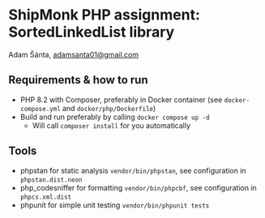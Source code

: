 # ShipMonk PHP assignment: SortedLinkedList library

Adam Šánta, adamsanta01@gmail.com

## Requirements & how to run
- PHP 8.2 with Composer, preferably in Docker container (see `docker-compose.yml` and `docker/php/Dockerfile`) 
- Build and run preferably by calling `docker compose up -d`
  - Will call `composer install` for you automatically 

## Tools
- phpstan for static analysis `vendor/bin/phpstan`, see configuration in `phpstan.dist.neon`
- php_codesniffer for formatting `vendor/bin/phpcbf`, see configuration in `phpcs.xml.dist`
- phpunit for simple unit testing `vendor/bin/phpunit tests`
